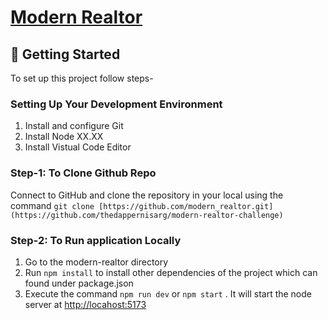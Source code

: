 # [Modern Realtor](https://modern-realtor.onrender.com)

## 🚀 Getting Started

To set up this project follow steps-

### Setting Up Your Development Environment

1. Install and configure Git
2. Install Node XX.XX
3. Install Vistual Code Editor

### Step-1: To Clone Github Repo

Connect to GitHub and clone the repository in your local using the
command `git clone [https://github.com/modern_realtor.git](https://github.com/thedappernisarg/modern-realtor-challenge)`

### Step-2: To Run application Locally

1. Go to the modern-realtor directory
2. Run `npm install` to install other dependencies of the project which can found under package.json
3. Execute the command `npm run dev` or `npm start` . It will start the node server at <http://locahost:5173>
